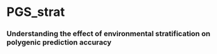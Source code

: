 # PGS_strat

### Understanding the effect of environmental stratification on polygenic prediction accuracy
